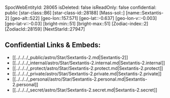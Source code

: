 ﻿---
location: [-0.637,157.571,522]
type: Station
tags:
- astro/Star

---
SpocWebEntityId: 28065
isDeleted: false
isReadOnly: false
confidential: public
[star-class::B6]
[star-class-id::28188]
[Mass-sol::]
[name::Sextantis-2]
[geo-alt::522]
[geo-lon::157.571]
[geo-lat::-0.637]
[geo-lon-v::-0.003]
[geo-lat-v::-0.03]
[bright-min::51]
[bright-max::51]
[Zodiac-index::2]
[ZodiacId::28159]
[NextStarId::27947]



## Confidential Links & Embeds: 
- [[../../../_public/astro/Star/Sextantis-2.md|Sextantis-2]] 
- [[../../../_internal/astro/Star/Sextantis-2.internal.md|Sextantis-2.internal]] 
- [[../../../_protect/astro/Star/Sextantis-2.protect.md|Sextantis-2.protect]] 
- [[../../../_private/astro/Star/Sextantis-2.private.md|Sextantis-2.private]] 
- [[../../../_personal/astro/Star/Sextantis-2.personal.md|Sextantis-2.personal]] 
- [[../../../_secret/astro/Star/Sextantis-2.secret.md|Sextantis-2.secret]] 
